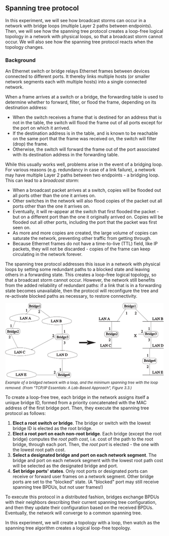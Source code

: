 ## Spanning tree protocol

In this experiment, we will see how broadcast storms can occur in a network with bridge loops (multiple Layer 2 paths between endpoints). Then, we will see how the spanning tree protocol creates a loop-free logical topology in a network with physical loops, so that a broadcast storm cannot occur. We will also see how the spanning tree protocol reacts when the topology changes.


### Background

An Ethernet switch or bridge relays Ethernet frames between devices connected to different ports. It thereby links multiple hosts (or smaller network segments each with multiple hosts) into a single connected network.

When a frame arrives at a switch or a bridge, the forwarding table is used to determine whether to forward, filter, or flood the frame, depending on its destination address:

* When the switch receives a frame that is destined for an address that is not in the table, the switch will flood the frame out of all ports except for the port on which it arrived.
* If the destination address is in the table, and is known to be reachable on the same port that the frame was received on, the switch will filter (drop) the frame.
* Otherwise, the switch will forward the frame out of the port associated with its destination address in the forwarding table.

While this usually works well, problems arise in the event of a bridging loop. For various reasons (e.g. redundancy in case of a link failure), a network may have multiple Layer 2 paths between two endpoints - a bridging loop. This can lead to a _broadcast storm_:

* When a broadcast packet arrives at a switch, copies will be flooded out all ports other than the one it arrives on.
* Other switches in the network will also flood copies of the packet out all ports other than the one it arrives on. 
* Eventually, it will re-appear at the switch that first flooded the packet - but on a different port than the one it originally arrived on. Copies will be flooded out all other ports, including the port that the packet was first seen on.
* As more and more copies are created, the large volume of copies can saturate the network, preventing other traffic from getting through.
* Because Ethernet frames do not have a time-to-live (TTL) field, like IP packets, they will not be discarded - copies of the frame can keep circulating in the network forever.

The spanning tree protocol addresses this issue in a network with physical loops by setting some redundant paths to a blocked state and leaving others in a forwarding state. This creates a loop-free logical topology, so that a broadcast storm cannot occur. However, the network still benefits from the added reliability of redundant paths: if a link that is in a forwarding state becomes unavailable, then the protocol will reconfigure the tree and re-activate blocked paths as necessary, to restore connectivity.

![](spanning-tree-example.svg)
_<small>Example of a bridged network with a loop, and the minimum spanning tree with the loop removed. (From "TCP/IP Essentials: A Lab-Based Approach", Figure 3.3.)</small>_

To create a loop-free tree, each bridge in the network assigns itself a unique bridge ID, formed from a priority concatenated with the MAC address of the first bridge port. Then, they execute the spanning tree protocol as follows:

1. **Elect a root switch or bridge**. The bridge or switch with the lowest bridge ID is elected as the root bridge.
2. **Elect a root port on each non-root bridge**.  Each bridge (except the root bridge) computes the _root path cost_, i.e. cost of the path to the root bridge, through each port. Then, the _root port_ is elected - the one with the lowest root path cost.
3. **Select a designated bridge and port on each network segment**.  The bridge and port on each network segment with the lowest root path cost will be selected as the designated bridge and port.
4. **Set bridge ports' states**. Only root ports or designated ports can receive or forward user frames on a network segment. Other bridge ports are set to the "blocked" state. (A "blocked" port may still receive spanning tree BPDUs, but not user frames!)

To execute this protocol in a distributed fashion, bridges exchange BPDUs with their neighbors describing their current spanning tree configuration, and then they update their configuration based on the received BPDUs. Eventually, the network will converge to a common spanning tree. 

In this experiment, we will create a topology with a loop, then watch as the spanning tree algorithm creates a logical loop-free topology.
